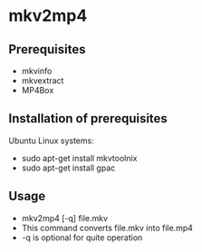 mkv2mp4
=======
Prerequisites
-------------
* mkvinfo
* mkvextract
* MP4Box

Installation of prerequisites
-----------------------------
Ubuntu Linux systems:
* sudo apt-get install mkvtoolnix
* sudo apt-get install gpac

Usage
-----
* mkv2mp4 [-q] file.mkv
* This command converts file.mkv into file.mp4
* -q is optional for quite operation


